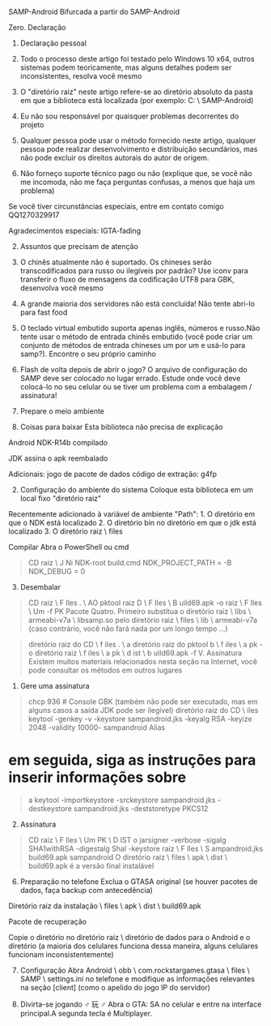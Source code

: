 SAMP-Android
Bifurcada a partir do SAMP-Android

Zero. Declaração
1. Declaração pessoal
1. Todo o processo deste artigo foi testado pelo Windows 10 x64, outros sistemas podem teoricamente, mas alguns detalhes podem ser inconsistentes, resolva você mesmo

2. O "diretório raiz" neste artigo refere-se ao diretório absoluto da pasta em que a biblioteca está localizada (por exemplo: C: \ SAMP-Android)

2. Eu não sou responsável por quaisquer problemas decorrentes do projeto

3. Qualquer pessoa pode usar o método fornecido neste artigo, qualquer pessoa pode realizar desenvolvimento e distribuição secundários, mas não pode excluir os direitos autorais do autor de origem.

4. Não forneço suporte técnico pago ou não (explique que, se você não me incomoda, não me faça perguntas confusas, a menos que haja um problema)

Se você tiver circunstâncias especiais, entre em contato comigo QQ1270329917

Agradecimentos especiais: IGTA-fading

2. Assuntos que precisam de atenção
1. O chinês atualmente não é suportado. Os chineses serão transcodificados para russo ou ilegíveis por padrão? Use iconv para transferir o fluxo de mensagens da codificação UTF8 para GBK, desenvolva você mesmo

2. A grande maioria dos servidores não está concluída! Não tente abri-lo para fast food

3. O teclado virtual embutido suporta apenas inglês, números e russo.Não tente usar o método de entrada chinês embutido (você pode criar um conjunto de métodos de entrada chineses um por um e usá-lo para samp?). Encontre o seu próprio caminho

4. Flash de volta depois de abrir o jogo? O arquivo de configuração do SAMP deve ser colocado no lugar errado. Estude onde você deve colocá-lo no seu celular ou se tiver um problema com a embalagem / assinatura!

1. Prepare o meio ambiente
1. Coisas para baixar
Esta biblioteca não precisa de explicação

Android NDK-R14b compilado

JDK assina o apk reembalado

Adicionais: jogo de pacote de dados código de extração: g4fp

2. Configuração do ambiente do sistema
Coloque esta biblioteca em um local fixo "diretório raiz"

Recentemente adicionado à variável de ambiente "Path": 1. O diretório em que o NDK está localizado 2. O diretório bin no diretório em que o jdk está localizado 3. O diretório raiz \ files

Compilar
Abra o PowerShell ou cmd

>  CD raiz \ J Ni
 > NDK-root build.cmd NDK_PROJECT_PATH = -B NDK_DEBUG = 0
3. Desembalar
>  CD raiz \ F Iles
 > . \ AO pktool raiz D \ F Iles \ B uild69.apk -o raiz \ F Iles \ Um -f PK
Pacote Quatro.
Primeiro substitua o diretório raiz \ libs \ armeabi-v7a \ libsamp.so pelo diretório raiz \ files \ lib \ armeabi-v7a (caso contrário, você não fará nada por um longo tempo ...)

>  diretório raiz do CD \ f iles
 > . \ a diretório raiz do pktool b \ f iles \ a pk -o diretório raiz \ f iles \ a pk \ d ist \ b uild69.apk -f
V. Assinatura
Existem muitos materiais relacionados nesta seção na Internet, você pode consultar os métodos em outros lugares

1. Gere uma assinatura
> chcp 936 # Console GBK (também não pode ser executado, mas em alguns casos a saída JDK pode ser ilegível) 
>  diretório raiz do CD \ iles
 > keytool -genkey -v -keystore sampandroid.jks -keyalg RSA -keyize 2048 -validity 10000- sampandroid Alias
 # em seguida, siga as instruções para inserir informações sobre 
> a keytool -importkeystore -srckeystore sampandroid.jks -destkeystore sampandroid.jks -deststoretype PKCS12
2. Assinatura
>  CD raiz \ F Iles \ Um PK \ D IST
 > o jarsigner -verbose -sigalg SHA1withRSA -digestalg Shal -keystore raiz \ F Iles \ S ampandroid.jks build69.apk sampandroid
O diretório raiz \ files \ apk \ dist \ build69.apk é a versão final instalável

6. Preparação no telefone
Exclua o GTASA original (se houver pacotes de dados, faça backup com antecedência)

Diretório raiz da instalação \ files \ apk \ dist \ build69.apk

Pacote de recuperação

Copie o diretório no diretório raiz \ diretório de dados para o Android e o diretório (a maioria dos celulares funciona dessa maneira, alguns celulares funcionam inconsistentemente)

7. Configuração
Abra Android \ obb \ com.rockstargames.gtasa \ files \ SAMP \ settings.ini no telefone e modifique as informações relevantes na seção [client] (como o apelido do jogo IP do servidor)

8. Divirta-se jogando ♂ 玩 ♂
Abra o GTA: SA no celular e entre na interface principal.A segunda tecla é Multiplayer.
